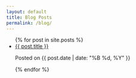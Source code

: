 ```yaml
---
layout: default
title: Blog Posts
permalink: /blog/
---
```


<div class="blog-list">
    <ul>
        {% for post in site.posts %}
        <li>
            <a href="{{ post.url | prepend: site.baseurl }}">{{ post.title }}</a>
            <p class="post-date">Posted on {{ post.date | date: "%B %d, %Y" }}</p>
        </li>
        {% endfor %}
    </ul>
</div>
